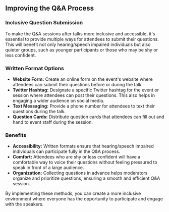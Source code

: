 ## Improving the Q&A Process

### Inclusive Question Submission
To make the Q&A sessions after talks more inclusive and accessible, it's essential to provide multiple ways for attendees to submit their questions. This will benefit not only hearing/speech impaired individuals but also quieter groups, such as younger participants or those who may be shy or less confident.

### Written Format Options
- **Website Form:** Create an online form on the event's website where attendees can submit their questions before or during the talk.
- **Twitter Hashtag:** Designate a specific Twitter hashtag for the event or session where attendees can post their questions. This also helps in engaging a wider audience on social media.
- **Text Messaging:** Provide a phone number for attendees to text their questions during the talk.
- **Question Cards:** Distribute question cards that attendees can fill out and hand to event staff during the session.

### Benefits
- **Accessibility:** Written formats ensure that hearing/speech impaired individuals can participate fully in the Q&A process.
- **Comfort:** Attendees who are shy or less confident will have a comfortable way to voice their questions without feeling pressured to speak in front of a large audience.
- **Organization:** Collecting questions in advance helps moderators organize and prioritize questions, ensuring a smooth and efficient Q&A session.

By implementing these methods, you can create a more inclusive environment where everyone has the opportunity to participate and engage with the speakers.
